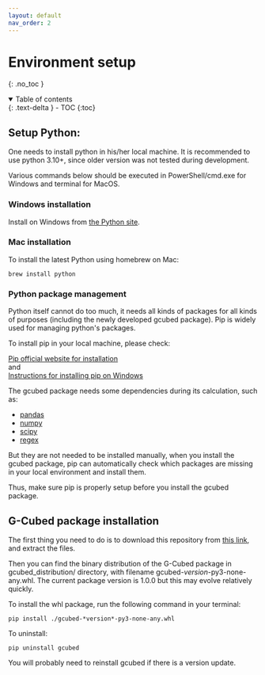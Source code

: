 ```yaml
---
layout: default
nav_order: 2
---
```


# Environment setup 
{: .no_toc }

<details open markdown="block">
  <summary>
    Table of contents
  </summary>
  {: .text-delta }
- TOC
{:toc}
</details>

## Setup Python:
One needs to install python in his/her local machine. It is recommended to use python 3.10+, since older version was not tested during development.

Various commands below should be executed in PowerShell/cmd.exe for Windows and terminal for MacOS.

### Windows installation

Install on Windows from [the Python site](https://www.python.org/downloads/windows/).

### Mac installation

To install the latest Python using homebrew on Mac:

```
brew install python
```

### Python package management 
Python itself cannot do too much, it needs all kinds of packages for all kinds of purposes (including the newly developed gcubed package). Pip is widely used for managing python's packages.  

To install pip in your local machine, please check:

[Pip official website for installation](https://packaging.python.org/en/latest/tutorials/installing-packages/)  
and  
[Instructions for installing pip on Windows](https://www.geeksforgeeks.org/how-to-install-pip-on-windows/)  

The gcubed package needs some dependencies during its calculation, such as:  

* [pandas](https://pandas.pydata.org/)
* [numpy](https://numpy.org/)
* [scipy](https://scipy.org/)
* [regex](https://pypi.org/project/regex/)

But they are not needed to be installed manually, when you install the gcubed package, pip can automatically check which packages are missing in your local environment and install them.  

Thus, make sure pip is properly setup before you install the gcubed package.

## G-Cubed package installation
The first thing you need to do is to download this repository from [this link](https://github.com/lucid-wei/g-cubed_teaching_model/archive/refs/heads/main.zip), and extract the files.  

Then you can find the binary distribution of the G-Cubed package in gcubed_distribution/ directory, with filename gcubed-*version*-py3-none-any.whl.
The current package version is 1.0.0 but this may evolve relatively quickly. 

To install the whl package, run the following command in your terminal:

```
pip install ./gcubed-*version*-py3-none-any.whl
```

To uninstall:

```
pip uninstall gcubed
```
You will probably need to reinstall gcubed if there is a version update.
